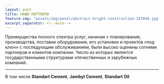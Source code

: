```yaml
---
layout: post
title: НАШИ ПАРТНЕРЫ 
feature-img: "assets/img/pexel/abstract-bright-construction-327049.jpg"
excerpt_separator: <!--more-->
---
```


Преимущества полного спектра услуг, начиная с планирования, производства, поставки оборудования, его установки и проектов «под ключ» с последующим обслуживанием, были высоко оценены сотнями партнеров и клиентов компании.
Число из которых является государственными структурами
отечественных и зарубежных компаний.

---
В том числе **Standart Cement**, **Jambyl Cement**, **Standart Oil**
